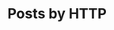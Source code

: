 ---
title: "Posts by HTTP"
layout: category
permalink: categories/HTTP/
author_porfile: true
taxonomy: HTTP
---